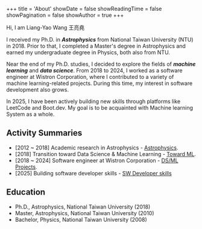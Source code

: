+++
title = 'About'
showDate = false
showReadingTime = false
showPagination = false
showAuthor = true
+++


Hi, I am Liang-Yao Wang 王亮堯

I received my Ph.D. in ***Astrophysics*** from National Taiwan University (NTU) in 2018. Prior to that, I completed a Master's degree in Astrophysics and earned my undergraduate degree in Physics, both also from NTU.

Near the end of my Ph.D. studies, I decided to explore the fields of ***machine learning*** and ***data science***. From 2018 to 2024, I worked as a software engineer at Wistron Corporation, where I contributed to a variety of machine learning-related projects. During this time, my interest in software development also grows.

In 2025, I have been actively building new skills through platforms like LeetCode and Boot.dev. My goal is to be acquainted with Machine learning System as a whole.

## Activity Summaries

- [2012 ~ 2018] Academic research in Astrophysics - [Astrophysics](/astrophysics). 
- [2018] Transition toward Data Science & Machine Learning - [Toward ML](/2018-toward-dsml).
- [2018 ~ 2024] Software engineer at Wistron Corporation - [DS/ML Projects](/wistron).
- [2025] Building software developer skills - [SW Developer skills](/2025-software-skills)

## Education

* Ph.D., Astrophysics, National Taiwan University (2018)
* Master, Astrophysics, National Taiwan University (2010) 
* Bachelor, Physics, National Taiwan University (2008)